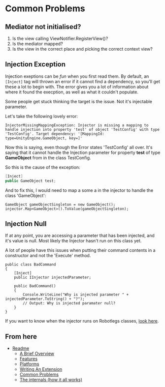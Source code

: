 
Common Problems
==============

Mediator not initialised?
-------------------------

1. Is the view calling ViewNotifier.RegisterView()?
2. Is the mediator mapped?
3. Is the view in the correct place and picking the correct context view?

Injection Exception
-------------------

Injection exeptions can be *fun* when you first read them. By default, an ```[Inject]``` tag will thrown an error if it cannot find a dependency, so you'll get these a lot to begin with. The error gives you a lot of information about where it found the execption, as well as what it couldn't populate.

Some people get stuck thinking the target is the issue. Not it's injectable parameter.

Let's take the following lovely error:

```
InjectorMissingMappingException: Injector is missing a mapping to handle injection into property 'test' of object 'TestConfig' with type 'TestConfig'. Target dependency: '[MappingId: type=UnityEngine.GameObject, key=]'
```

Now this is saying, even though the Error states 'TestConfig' all over. It's saying that it cannot handle the Injection parameter for property **test** of type **GameObject** from in the class TestConfig. 

So this is the cause of the exception:

```csharp
[Inject]
public GameObject test;
```

And to fix this, I would need to map a some a in the injector to handle the class 'GameObject':

```
GameObject gameObjectSingleton = new GameObject();
injector.Map<GameObject>().ToValue(gameObjectSingleton);
```

Injection Null
--------------

If at any point, you are accessing a parameter that has been injected, and it's value is null. Most likely the Injector hasn't run on this class yet.

A lot of people have this issues when putting their command contents in a constructor and not the 'Execute' method.

```
public class BadCommand
{
	[Inject]
    public IInjector injectedParameter;

	public BadCommand()
    {
    	Console.WriteLine("Why is injected parameter " + injectedParameter.ToString() + "?");
		// Output: Why is injected paramater null?
    }
}
```

If you want to know when the injector runs on Robotlegs classes, [look here](./features/Injector.md#Framework-classes-that-are-injected-into).

From here
---------

* [Readme](../README.md)
	* [A Brief Overview](./ABriefOverview.md)
	* [Features](./Features.md)
	* [Platforms](./Platforms.md)
	* [Writing An Extension](./WritingAnExtension.md)
	* [Common Problems](./CommonProblems.md)
	* [The internals (how it all works)](./TheInternals.md)